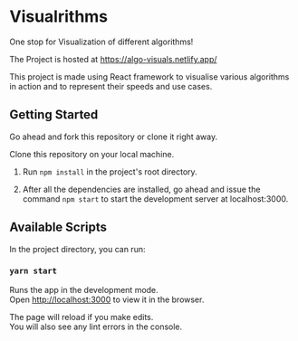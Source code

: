 # Visualrithms

One stop for Visualization of different algorithms!

The Project is hosted at https://algo-visuals.netlify.app/

This project is made using React framework to visualise various algorithms in action
and to represent their speeds and use cases.

## Getting Started

Go ahead and fork this repository or clone it right away.

Clone this repository on your local machine.

1. Run `npm install` in the project's root directory.

1. After all the dependencies are installed, go ahead and issue the command
`npm start` to start the development server at localhost:3000.

## Available Scripts

In the project directory, you can run:

### `yarn start`

Runs the app in the development mode.<br />
Open [http://localhost:3000](http://localhost:3000) to view it in the browser.

The page will reload if you make edits.<br />
You will also see any lint errors in the console.

